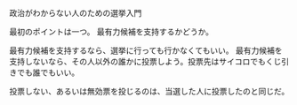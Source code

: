 政治がわからない人のための選挙入門

最初のポイントは一つ。
最有力候補を支持するかどうか。

最有力候補を支持するなら、選挙に行っても行かなくてもいい。
最有力候補を支持しないなら、その人以外の誰かに投票しよう。投票先はサイコロでもくじ引きでも誰でもいい。

投票しない、あるいは無効票を投じるのは、当選した人に投票したのと同じだ。
